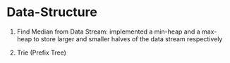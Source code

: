 # Data-Structure

1. Find Median from Data Stream: implemented a min-heap and a max-heap to store larger and smaller halves of the data stream respectively

2. Trie (Prefix Tree)
